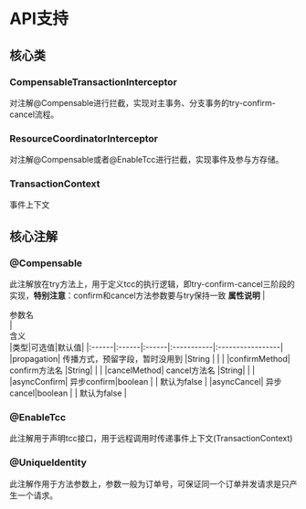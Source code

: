 # API支持

## 核心类
### CompensableTransactionInterceptor
对注解@Compensable进行拦截，实现对主事务、分支事务的try-confirm-cancel流程。  
### ResourceCoordinatorInterceptor
对注解@Compensable或者@EnableTcc进行拦截，实现事件及参与方存储。
### TransactionContext
事件上下文

## 核心注解

### @Compensable
此注解放在try方法上，用于定义tcc的执行逻辑，即try-confirm-cancel三阶段的实现，**特别注意**：confirm和cancel方法参数要与try保持一致
**属性说明**
|<div style="width:50px">参数名</div> |<div style="width:200px">含义</div>|类型|可选值|默认值|
|:------|:------|:------|:-----------|:-----------------|
|propagation| 传播方式，预留字段，暂时没用到 |String | | |
|confirmMethod| confirm方法名 |String|  | |
|cancelMethod| cancel方法名 |String|  | |
|asyncConfirm| 异步confirm|boolean | | 默认为false |
|asyncCancel| 异步cancel|boolean | | 默认为false |

### @EnableTcc
此注解用于声明tcc接口，用于远程调用时传递事件上下文(TransactionContext)

### @UniqueIdentity
此注解作用于方法参数上，参数一般为订单号，可保证同一个订单并发请求是只产生一个请求。
